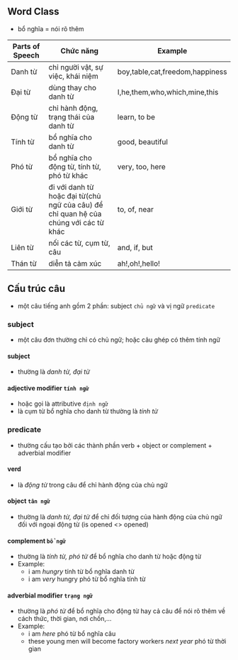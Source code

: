 ## Word Class
- bổ nghĩa = nói rõ thêm

|Parts of Speech|Chức năng|Example|
|-|-|-|
|Danh từ|chỉ người vật, sự việc, khái niệm|boy,table,cat,freedom,happiness|
|Đại từ|dùng thay cho danh từ|I,he,them,who,which,mine,this|
|Động từ|chỉ hành động, trạng thái của danh từ|learn, to be|
|Tính từ|bổ nghĩa cho danh từ |good, beautiful|
|Phó từ|bổ nghĩa cho động từ, tính từ, phó từ khác| very, too, here|
|Giới từ|đi với danh từ hoặc đại từ(chủ ngữ của câu) để chỉ quan hệ của chúng với các từ khác|to, of, near|
|Liên từ|nối các từ, cụm từ, câu|and, if, but|
|Thán từ|diễn tả cảm xúc|ah!,oh!,hello!|

## Cấu trúc câu
- một câu tiếng anh gồm 2 phần: subject `chủ ngữ` và vị ngữ `predicate`
### subject
- một câu đơn thường chỉ có chủ ngữ; hoặc câu ghép có thêm tính ngữ
#### subject
- thường là *danh từ, đại từ*
#### adjective modifier `tính ngữ`
- hoặc gọi là attributive `định ngữ`
- là cụm từ bổ nghĩa cho danh từ thường là *tính từ*
### predicate
- thường cấu tạo bởi các thành phần verb + object or complement + adverbial modifier
#### verd
- là *động từ* trong câu để chỉ hành động của chủ ngữ
#### object `tân ngữ`
- thường là *danh từ, đại từ* để chỉ đối tượng của hành động của chủ ngữ đối với ngoại động từ (is opened <> opened)
#### complement `bổ ngữ`
- thường là *tính từ, phó từ* để bổ nghĩa cho danh từ hoặc động từ
- Example:
    - i am *hungry* tính từ bổ nghĩa danh từ
    - i am *very* hungry phó từ bổ nghĩa tính từ
#### adverbial modifier `trạng ngữ`
- thường là *phó từ* để bổ nghĩa cho động từ hay cả câu để nói rõ thêm về cách thức, thời gian, nơi chốn,...
- Example:
    - i am *here* phó từ bổ nghĩa câu
    - these young men will become factory workers *next year* phó từ thời gian
